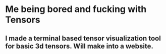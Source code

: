 # Me being bored and fucking with Tensors
## I made a terminal based tensor visualization tool for basic 3d tensors. Will make into a website.